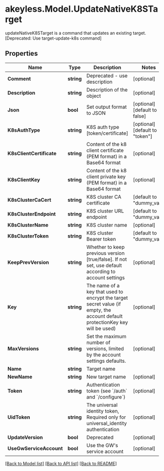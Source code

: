 # akeyless.Model.UpdateNativeK8STarget
updateNativeK8STarget is a command that updates an existing target. [Deprecated: Use target-update-k8s command]

## Properties

Name | Type | Description | Notes
------------ | ------------- | ------------- | -------------
**Comment** | **string** | Deprecated - use description | [optional] 
**Description** | **string** | Description of the object | [optional] 
**Json** | **bool** | Set output format to JSON | [optional] [default to false]
**K8sAuthType** | **string** | K8S auth type [token/certificate] | [optional] [default to "token"]
**K8sClientCertificate** | **string** | Content of the k8 client certificate (PEM format) in a Base64 format | [optional] 
**K8sClientKey** | **string** | Content of the k8 client private key (PEM format) in a Base64 format | [optional] 
**K8sClusterCaCert** | **string** | K8S cluster CA certificate | [default to "dummy_val"]
**K8sClusterEndpoint** | **string** | K8S cluster URL endpoint | [default to "dummy_val"]
**K8sClusterName** | **string** | K8S cluster name | [optional] 
**K8sClusterToken** | **string** | K8S cluster Bearer token | [default to "dummy_val"]
**KeepPrevVersion** | **string** | Whether to keep previous version [true/false]. If not set, use default according to account settings | [optional] 
**Key** | **string** | The name of a key that used to encrypt the target secret value (if empty, the account default protectionKey key will be used) | [optional] 
**MaxVersions** | **string** | Set the maximum number of versions, limited by the account settings defaults. | [optional] 
**Name** | **string** | Target name | 
**NewName** | **string** | New target name | [optional] 
**Token** | **string** | Authentication token (see &#x60;/auth&#x60; and &#x60;/configure&#x60;) | [optional] 
**UidToken** | **string** | The universal identity token, Required only for universal_identity authentication | [optional] 
**UpdateVersion** | **bool** | Deprecated | [optional] 
**UseGwServiceAccount** | **bool** | Use the GW&#39;s service account | [optional] 

[[Back to Model list]](../README.md#documentation-for-models) [[Back to API list]](../README.md#documentation-for-api-endpoints) [[Back to README]](../README.md)

